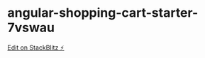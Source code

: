 # angular-shopping-cart-starter-7vswau

[Edit on StackBlitz ⚡️](https://stackblitz.com/edit/angular-shopping-cart-starter)
